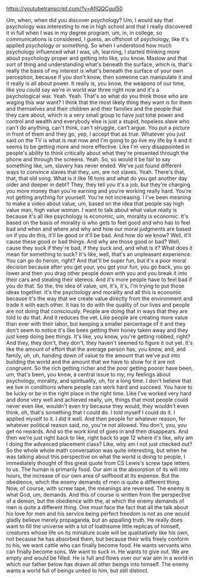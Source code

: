 https://youtubetranscript.com/?v=AfIQQCguI50

 Um, when, when did you discover psychology? Um, I would say that psychology was interesting to me in high school and that I really discovered it in full when I was in my degree program, um, in, in college, so communications is considered, I guess, an offshoot of psychology, like it's applied psychology or something. So when I understood how much psychology influenced what I was, uh, learning, I started thinking more about psychology proper and getting into like, you know, Maslow and that sort of thing and understanding what's beneath the surface, which is, that's really the basis of my interest is what's beneath the surface of your own perception, because if you don't know, then someone can manipulate it and it really is all about power. It really is, you know, the weapons of our time, like you could say we're in world war three right now and it's a psychological war. Yeah. Yeah. That's so what do you think those who are waging this war want? I think that the most likely thing they want is for them and themselves and their children and their families and the people that they care about, which is a very small group to have just total power and control and wealth and everybody else is just a stupid, hopeless slave who can't do anything, can't think, can't struggle, can't argue. You put a picture in front of them and they go, yep, I accept that as true. Whatever you just said on the TV is what is real now and I'm going to go live my life by it and it seems to be getting more and more effective. Like I'm very disappointed in people's ability to think critically about what they're presented through the phone and through the screens. Yeah. So, so would it be fair to say something like, um, slavery has never ended. We've just found different ways to convince slaves that they, um, are not slaves. Yeah. There's that, that, that old song. What is it like 16 tons and what do you get another day older and deeper in debt? They, they tell you it's a job, but they're charging you more money than you're earning and you're working really hard. You're not getting anything for yourself. You're not increasing. I I've been meaning to make a video about value, um, based on the idea that people say high value man, high value woman. I want to talk about what value really is because it's all like psychology is economic, um, morality is economic. It's based on the basis of morality is who gets to feel good and who has to feel bad and when and where and why and how our moral judgments are based on if you do this, it'll be good or it'll be bad. And how do we know? Well, it'll cause these good or bad things. And why are those good or bad? Well, cause they suck if they're bad, if they suck and, and what is it? What does it mean for something to suck? It's like, well, that's an unpleasant experience. You can go do heroin, right? And that'll be super fun, but it's a poor moral decision because after you get your, you get your fun, you go back, you go lower and then you drag other people down with you and you break it into their cars and stealing their stereos. And it's more people have to feel bad if you do that. So the, the idea of value, um, it's, it's, I'm trying to put those ideas together. It's the psychology and morality and all this is economic because it's the way that we create value directly from the environment and trade it with each other. It has to do with the quality of our lives and people are not doing that consciously. People are doing that in ways that they are told to do that. And it reduces the vet. Like people are creating more value than ever with their labor, but keeping a smaller percentage of it and they don't seem to notice it's like bees getting their honey taken away and they just keep doing bee things. It's like, you know, you're getting robbed, right? And they, they don't, they don't, they haven't seemed to figure it out yet. It's like the amount of effort that the average person has, you know, and, and family, uh, uh, handing down of value to the amount that we've put into building the world and the amount that we have to show for it are not congruent. So the rich getting richer and the poor getting poorer have been, um, that's been, you know, a central issue to my, my feelings about psychology, morality, and spirituality, uh, for a long time. I don't believe that we live in conditions where people can work hard and succeed. You have to be lucky or be in the right place in the right time. Like I've worked very hard and done very well and achieved really, um, things that most people could never even like, wouldn't even try because they would, they wouldn't even think, oh, that's something that I could do. I told myself I could do it. I applied myself to it. I did it well. And then people for whatever reason, for whatever political reason said, no, you're not allowed. You don't, you, you get no rewards. And so the work kind of goes in and then disappears. And then we're just right back to like, right back to age 12 where it's like, why am I doing the advanced placement class? Like, why am I not just checked out? So the whole whole math conversation was quite interesting, but when he was talking about this perspective on what the world is doing to people, I immediately thought of this great quote from CS Lewis's screw tape letters to us. The human is primarily food. Our aim is the absorption of its will into hours, the increase of our own area of selfhood at its expense. But the obedience, which the enemy demands of men is quite a different thing. Now, of course, with screw tape, the meanings are reversed. The enemy is what God, um, demands. And this of course is written from the perspective of a demon, but the obedience with the, at which the enemy demands of men is quite a different thing. One must face the fact that all the talk about his love for men and his service being perfect freedom is not as one would gladly believe merely propaganda, but an appalling truth. He really does want to fill the universe with a lot of loathsome little replicas of himself, creatures whose life on its miniature scale will be qualitatively like his own, not because he has absorbed them, but because their wills freely conform to his, we want cattle who can finally become food. He wants servants who can finally become sons. We want to suck in. He wants to give out. We are empty and would be filled. He is full and flows over our war aim in a world in which our father below has drawn all other beings into himself. The enemy wants a world full of beings united to him, but still distinct.